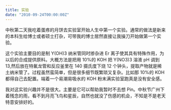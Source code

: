 ```yaml
---
title: 实验
date: "2010-09-24T00:00:00Z"
---
```


中秋第二天我吃着蛋疼的月饼去实验室开始人生中第一个实验。通常的做法是新来的本科生给博士或者硕士打杂，可带我的博士居然直接让我操刀开始做第一个实验。

这个实验主要目的是制 Y(OH)3 纳米管同时掺杂进 Er 离子使其具有特殊作用，为以后的合成提供原料。大概方法是把用 10%的 KOH 把 Y(NO3)3 溶液 pH 调到 13,然后放在特氟龙管和反应釜里在 140 摄氏度下烧 12 个钟头，提取产物就是稀土纳米管了。过程虽然蛮简单，但是很多细节既繁琐又复杂。比如那 10%的 KOH 都得自己去配置。端着一个易潮易吸水的 KOH 粉末满实验室跑真是没有安全感。

我对这实验兴趣并不是很大。主要是它可以帮助我暂时不去想 Pin。中秋节广州下着残念的雨，看不到月亮飞鸟和星辰，自然也就没了伤感的机会，不知是不是老天特意安排好的。
